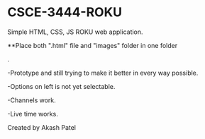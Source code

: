 # CSCE-3444-ROKU
Simple HTML, CSS, JS ROKU web application.

**Place both ".html" file and "images" folder in one folder


.


-Prototype and still trying to make it better in every way possible.

-Options on left is not yet selectable.

-Channels work.

-Live time works.


Created by Akash Patel
